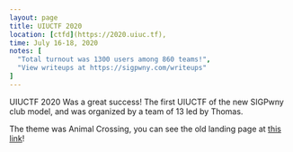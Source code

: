 ```yaml
---
layout: page
title: UIUCTF 2020
location: [ctfd](https://2020.uiuc.tf), 
time: July 16-18, 2020
notes: [
  "Total turnout was 1300 users among 860 teams!",
  "View writeups at https://sigpwny.com/writeups"
]
---
```


UIUCTF 2020 Was a great success! The first UIUCTF of the new SIGPwny club model, and was organized by a team of 13 led by Thomas.

The theme was Animal Crossing, you can see the old landing page at [this link](https://uiuctf.sigpwny.com/2020)!
